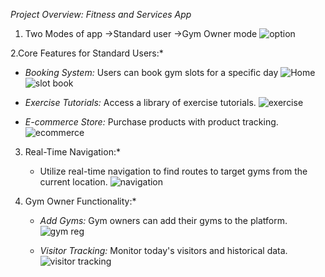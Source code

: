 *Project Overview: Fitness and Services App*

1. Two Modes of app
   ->Standard user
   ->Gym Owner mode
      ![option](https://github.com/asteekgoswami/FitSync-App/assets/96569849/e8a65234-6389-483c-a8fc-b43b60ca244b)



2.Core Features for Standard Users:*
   - *Booking System:* Users can book gym slots for a specific day
        ![Home](https://github.com/asteekgoswami/FitSync-App/assets/96569849/6ba85aab-03db-4e15-b356-902354fc4357)
        ![slot book](https://github.com/asteekgoswami/FitSync-App/assets/96569849/944c1426-187b-40eb-87b6-ad51fd7aa8cc)

   - *Exercise Tutorials:* Access a library of exercise tutorials.
        ![exercise](https://github.com/asteekgoswami/FitSync-App/assets/96569849/9306c48b-06b9-4ebb-858c-4194f46732f8)
     
   - *E-commerce Store:* Purchase products with product tracking.
       ![ecommerce](https://github.com/asteekgoswami/FitSync-App/assets/96569849/80854366-2daf-49fb-a9f8-84d8473fc5ff)



     
3. Real-Time Navigation:*
   - Utilize real-time navigation to find routes to target gyms from the current location.
        ![navigation](https://github.com/asteekgoswami/FitSync-App/assets/96569849/d885272c-56dc-4cb3-b07b-e4d637029b58)


  
4. Gym Owner Functionality:*
   - *Add Gyms:* Gym owners can add their gyms to the platform.
            ![gym reg](https://github.com/asteekgoswami/FitSync-App/assets/96569849/19a56028-d95d-4b1e-8af2-0c290cd7eff7)

    - *Visitor Tracking:* Monitor today's visitors and historical data.
          ![visitor tracking](https://github.com/asteekgoswami/FitSync-App/assets/96569849/7e1b43c0-f376-4da3-8df4-f8dee74495fa)





